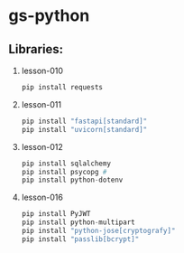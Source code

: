 # gs-python

## Libraries:

1) lesson-010
   ``` python
   pip install requests
   ```
2) lesson-011
   ``` python
   pip install "fastapi[standard]"
   pip install "uvicorn[standard]"
   ```
3) lesson-012
   ``` python
   pip install sqlalchemy
   pip install psycopg #
   pip install python-dotenv
   ```
4) lesson-016
   ``` python
   pip install PyJWT
   pip install python-multipart
   pip install "python-jose[cryptografy]"
   pip install "passlib[bcrypt]"
   ```